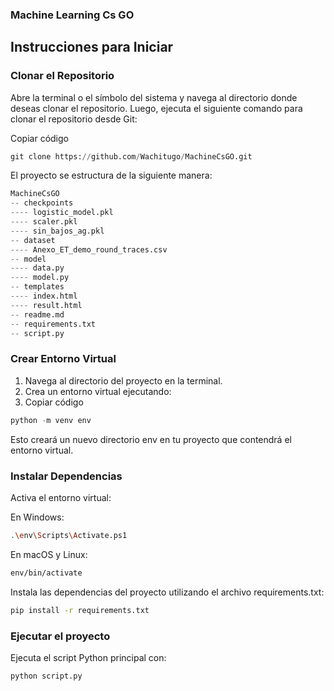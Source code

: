 ### Machine Learning Cs GO
## Instrucciones para Iniciar
### Clonar el Repositorio
Abre la terminal o el símbolo del sistema y navega al directorio donde deseas clonar el repositorio. Luego, ejecuta el siguiente comando para clonar el repositorio desde Git:

Copiar código
```python
git clone https://github.com/Wachitugo/MachineCsGO.git             
```
El proyecto se estructura de la siguiente manera:

```python
MachineCsGO
-- checkpoints
---- logistic_model.pkl
---- scaler.pkl
---- sin_bajos_ag.pkl
-- dataset
---- Anexo_ET_demo_round_traces.csv
-- model
---- data.py
---- model.py
-- templates
---- index.html
---- result.html
-- readme.md
-- requirements.txt
-- script.py
```
### Crear Entorno Virtual
1. Navega al directorio del proyecto en la terminal.
2. Crea un entorno virtual ejecutando:
3. Copiar código
```python
python -m venv env
```
Esto creará un nuevo directorio env en tu proyecto que contendrá el entorno virtual.

### Instalar Dependencias
Activa el entorno virtual:

En Windows:
```bash
.\env\Scripts\Activate.ps1
```
En macOS y Linux:

```bash
env/bin/activate
```
Instala las dependencias del proyecto utilizando el archivo requirements.txt:
```bash
pip install -r requirements.txt
```
### Ejecutar el proyecto
Ejecuta el script Python principal con:

```bash
python script.py
```
